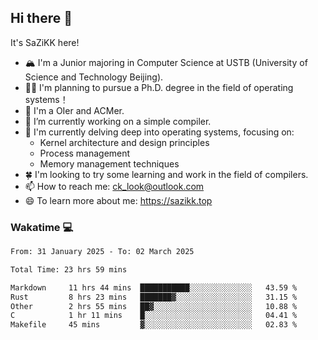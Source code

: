 ## Hi there 👋

It's SaZiKK here!

- 🏔️ I'm a Junior majoring in Computer Science  at USTB (University of Science and Technology Beijing).
- 🧑‍🎓 I'm planning to pursue a Ph.D. degree in the field of operating systems！
- 🚀 I'm a OIer and ACMer.
- 🔭 I’m currently working on a simple compiler.
- 🌱 I'm currently delving deep into operating systems, focusing on:
  - Kernel architecture and design principles
  - Process management
  - Memory management techniques
- 🍀 I'm looking to try some learning and work in the field of compilers.
- 📫 How to reach me: ck_look@outlook.com
- 😄 To learn more about me: https://sazikk.top

  
<!--
**SaZiKK/SaZiKK** is a ✨ _special_ ✨ repository because its `README.md` (this file) appears on your GitHub profile.

Here are some ideas to get you started:

- 🔭 I’m currently working on ...
- 🌱 I’m currently learning ...
- 👯 I’m looking to collaborate on ...
- 🤔 I’m looking for help with ...
- 💬 Ask me about ...
- 📫 How to reach me: ...
- 😄 Pronouns: ...
- ⚡ Fun fact: ...
-->

### Wakatime 💻

<!--START_SECTION:waka-->

```txt
From: 31 January 2025 - To: 02 March 2025

Total Time: 23 hrs 59 mins

Markdown     11 hrs 44 mins  ███████████░░░░░░░░░░░░░░   43.59 %
Rust         8 hrs 23 mins   ███████▓░░░░░░░░░░░░░░░░░   31.15 %
Other        2 hrs 55 mins   ██▓░░░░░░░░░░░░░░░░░░░░░░   10.88 %
C            1 hr 11 mins    █░░░░░░░░░░░░░░░░░░░░░░░░   04.41 %
Makefile     45 mins         ▓░░░░░░░░░░░░░░░░░░░░░░░░   02.83 %
```

<!--END_SECTION:waka-->
